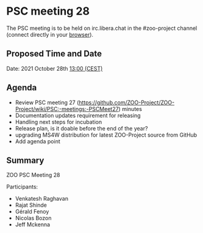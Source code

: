 
# PSC meeting 28

The PSC meeting is to be held on irc.libera.chat in the #zoo-project channel (connect directly in your [browser](https://web.libera.chat/?channels=#zoo-project)).

## Proposed Time and Date

Date: 2021 October 28th [13:00 (CEST)](https://www.timeanddate.com/worldclock/fixedtime.html?msg=ZOO-PSC+Meeting&iso=20211028T13&p1=1263&ah=1)

## Agenda

* Review PSC meeting 27 (https://github.com/ZOO-Project/ZOO-Project/wiki/PSC:-meetings:-PSCMeet27) minutes
* Documentation updates requirement for releasing
* Handling next steps for incubation
* Release plan, is it doable before the end of the year?
* upgrading MS4W distribution for latest ZOO-Project source from GitHub
* Add agenda point

## Summary

ZOO PSC Meeting 28

Participants:

* Venkatesh Raghavan
* Rajat Shinde
* Gérald Fenoy
* Nicolas Bozon
* Jeff Mckenna 



